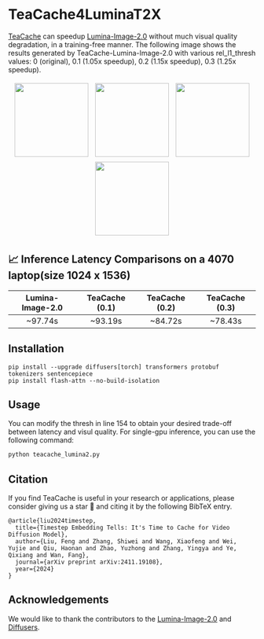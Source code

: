 <!-- ## **TeaCache4LuminaT2X** -->
# TeaCache4LuminaT2X

[TeaCache](https://github.com/LiewFeng/TeaCache) can speedup [Lumina-Image-2.0](https://github.com/Alpha-VLLM/Lumina-Image-2.0) without much visual quality degradation, in a training-free manner. The following image shows the results generated by TeaCache-Lumina-Image-2.0 with various rel_l1_thresh values: 0 (original), 0.1 (1.05x speedup), 0.2 (1.15x speedup), 0.3 (1.25x speedup).

<p align="center">
    <img src="https://private-user-images.githubusercontent.com/179383288/447037531-1b80195e-57a4-4f8c-a081-9870a1793d09.png?jwt=eyJhbGciOiJIUzI1NiIsInR5cCI6IkpXVCJ9.eyJpc3MiOiJnaXRodWIuY29tIiwiYXVkIjoicmF3LmdpdGh1YnVzZXJjb250ZW50LmNvbSIsImtleSI6ImtleTUiLCJleHAiOjE3NDgxNjU3NTgsIm5iZiI6MTc0ODE2NTQ1OCwicGF0aCI6Ii8xNzkzODMyODgvNDQ3MDM3NTMxLTFiODAxOTVlLTU3YTQtNGY4Yy1hMDgxLTk4NzBhMTc5M2QwOS5wbmc_WC1BbXotQWxnb3JpdGhtPUFXUzQtSE1BQy1TSEEyNTYmWC1BbXotQ3JlZGVudGlhbD1BS0lBVkNPRFlMU0E1M1BRSzRaQSUyRjIwMjUwNTI1JTJGdXMtZWFzdC0xJTJGczMlMkZhd3M0X3JlcXVlc3QmWC1BbXotRGF0ZT0yMDI1MDUyNVQwOTMwNThaJlgtQW16LUV4cGlyZXM9MzAwJlgtQW16LVNpZ25hdHVyZT1iNzU3ODQyNDY2OTQxMzJiMjVkMjVhMGMzOTk3MGY5MTQwYzdkNTI1NGQzNTcwZTU5YjQ4NTY2NWY0NTI1ZjZmJlgtQW16LVNpZ25lZEhlYWRlcnM9aG9zdCJ9.3WarqdpZ9mLUJynP4a0IpB6aPCIojPku0d2ClvdgOrA" width="150" style="margin: 5px;">
    <img src="https://private-user-images.githubusercontent.com/179383288/447037765-9491dee3-9cb7-4807-8153-7cfaec8582f0.png?jwt=eyJhbGciOiJIUzI1NiIsInR5cCI6IkpXVCJ9.eyJpc3MiOiJnaXRodWIuY29tIiwiYXVkIjoicmF3LmdpdGh1YnVzZXJjb250ZW50LmNvbSIsImtleSI6ImtleTUiLCJleHAiOjE3NDgxNjU3NTgsIm5iZiI6MTc0ODE2NTQ1OCwicGF0aCI6Ii8xNzkzODMyODgvNDQ3MDM3NzY1LTk0OTFkZWUzLTljYjctNDgwNy04MTUzLTdjZmFlYzg1ODJmMC5wbmc_WC1BbXotQWxnb3JpdGhtPUFXUzQtSE1BQy1TSEEyNTYmWC1BbXotQ3JlZGVudGlhbD1BS0lBVkNPRFlMU0E1M1BRSzRaQSUyRjIwMjUwNTI1JTJGdXMtZWFzdC0xJTJGczMlMkZhd3M0X3JlcXVlc3QmWC1BbXotRGF0ZT0yMDI1MDUyNVQwOTMwNThaJlgtQW16LUV4cGlyZXM9MzAwJlgtQW16LVNpZ25hdHVyZT0zNjcxZjBhOWZmMzdkNDE1N2EwMjNiNmI3NWQyZTlmYTdjZmY2NTA1YTcwNmFjOTE2ZmQ0NDdlNjcwNmJhZmY5JlgtQW16LVNpZ25lZEhlYWRlcnM9aG9zdCJ9.g5LF6WCXqMzSgMtq1IlLxZiJuzGPtQErzik969D9r84" width="150" style="margin: 5px;">
    <img src="https://private-user-images.githubusercontent.com/179383288/447037881-fcd39c74-ecb2-4e99-ab63-8a6325536193.png?jwt=eyJhbGciOiJIUzI1NiIsInR5cCI6IkpXVCJ9.eyJpc3MiOiJnaXRodWIuY29tIiwiYXVkIjoicmF3LmdpdGh1YnVzZXJjb250ZW50LmNvbSIsImtleSI6ImtleTUiLCJleHAiOjE3NDgxNjU3NTgsIm5iZiI6MTc0ODE2NTQ1OCwicGF0aCI6Ii8xNzkzODMyODgvNDQ3MDM3ODgxLWZjZDM5Yzc0LWVjYjItNGU5OS1hYjYzLThhNjMyNTUzNjE5My5wbmc_WC1BbXotQWxnb3JpdGhtPUFXUzQtSE1BQy1TSEEyNTYmWC1BbXotQ3JlZGVudGlhbD1BS0lBVkNPRFlMU0E1M1BRSzRaQSUyRjIwMjUwNTI1JTJGdXMtZWFzdC0xJTJGczMlMkZhd3M0X3JlcXVlc3QmWC1BbXotRGF0ZT0yMDI1MDUyNVQwOTMwNThaJlgtQW16LUV4cGlyZXM9MzAwJlgtQW16LVNpZ25hdHVyZT1kYTU2MjQwMDMzOGZjYmNhNmY4MWU2YjBlY2M3MDc5ODAwMDQ3ODdjNTlhZDc5MThiN2Q1OGZlMTdhYjAzZDAyJlgtQW16LVNpZ25lZEhlYWRlcnM9aG9zdCJ9.lME_Lu6NvY8Ju56yr9wxxH9UOSrhfleQA_DmSkwKk5Y" width="150" style="margin: 5px;">
    <img src="https://private-user-images.githubusercontent.com/179383288/447037987-ca788c20-a03a-4660-a646-3f454bf4b19f.png?jwt=eyJhbGciOiJIUzI1NiIsInR5cCI6IkpXVCJ9.eyJpc3MiOiJnaXRodWIuY29tIiwiYXVkIjoicmF3LmdpdGh1YnVzZXJjb250ZW50LmNvbSIsImtleSI6ImtleTUiLCJleHAiOjE3NDgxNjU3NTgsIm5iZiI6MTc0ODE2NTQ1OCwicGF0aCI6Ii8xNzkzODMyODgvNDQ3MDM3OTg3LWNhNzg4YzIwLWEwM2EtNDY2MC1hNjQ2LTNmNDU0YmY0YjE5Zi5wbmc_WC1BbXotQWxnb3JpdGhtPUFXUzQtSE1BQy1TSEEyNTYmWC1BbXotQ3JlZGVudGlhbD1BS0lBVkNPRFlMU0E1M1BRSzRaQSUyRjIwMjUwNTI1JTJGdXMtZWFzdC0xJTJGczMlMkZhd3M0X3JlcXVlc3QmWC1BbXotRGF0ZT0yMDI1MDUyNVQwOTMwNThaJlgtQW16LUV4cGlyZXM9MzAwJlgtQW16LVNpZ25hdHVyZT1mOGM5YmEyN2NhMGE0MzZiMjU4MWVkZjYzMTdkNTdmM2E1MTBmYTE5MTgzZmM2ZTQ1YWZlYTc1ZjRiYWNhN2ZjJlgtQW16LVNpZ25lZEhlYWRlcnM9aG9zdCJ9._AN5xub4BCEBCE-DPvxyrVZX7ssg-a5nq7ayg0xiPRs" width="150" style="margin: 5px;">
</p>

## 📈 Inference Latency Comparisons on a 4070 laptop(size 1024 x 1536)


|      Lumina-Image-2.0       |         TeaCache (0.1)        |    TeaCache (0.2)    |     TeaCache (0.3)    |
|:---------------------------:|:-----------------------------:|:--------------------:|:---------------------:|
|         ~97.74s             |        ~93.19s                |     ~84.72s            |       ~78.43s             |

## Installation

```shell
pip install --upgrade diffusers[torch] transformers protobuf tokenizers sentencepiece
pip install flash-attn --no-build-isolation
```

## Usage

You can modify the thresh in line 154 to obtain your desired trade-off between latency and visul quality. For single-gpu inference, you can use the following command:

```bash
python teacache_lumina2.py
```

## Citation
If you find TeaCache is useful in your research or applications, please consider giving us a star 🌟 and citing it by the following BibTeX entry.

```
@article{liu2024timestep,
  title={Timestep Embedding Tells: It's Time to Cache for Video Diffusion Model},
  author={Liu, Feng and Zhang, Shiwei and Wang, Xiaofeng and Wei, Yujie and Qiu, Haonan and Zhao, Yuzhong and Zhang, Yingya and Ye, Qixiang and Wan, Fang},
  journal={arXiv preprint arXiv:2411.19108},
  year={2024}
}
```

## Acknowledgements

We would like to thank the contributors to the [Lumina-Image-2.0](https://github.com/Alpha-VLLM/Lumina-Image-2.0) and [Diffusers](https://github.com/huggingface/diffusers).
